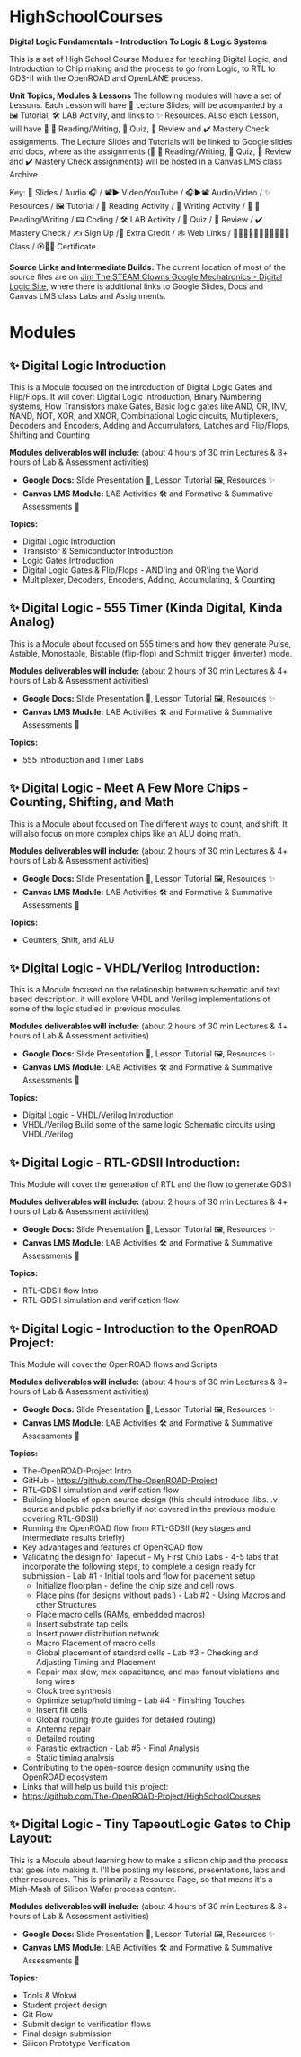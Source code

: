 # HighSchoolCourses
**Digital Logic Fundamentals - Introduction To Logic & Logic Systems**

This is a set of High School Course Modules for teaching Digital Logic, and Introduction to Chip making and the process to go from Logic, to RTL to GDS-II with the OpenROAD and OpenLANE process.

**Unit Topics, Modules & Lessons**
The following modules will have a set of Lessons.  Each Lesson will have 📰 Lecture Slides, will be acompanied by a 🖼️ Tutorial, 🛠️ LAB Activity, and links to ✨ Resources.  ALso each Lesson, will have 📖 📝 Reading/Writing, 🚀 Quiz, 🔎 Review and ✔️ Mastery Check assignments. The Lecture Slides and Tutorials will be linked to Google slides and docs, where as the assignments (📖 📝 Reading/Writing, 🚀 Quiz, 🔎 Review and ✔️ Mastery Check assignments) will be hosted in a Canvas LMS class Archive.

Key: 📰 Slides / Audio 🎧 / 📽️▶️ Video/YouTube / 🎧▶️📽️ Audio/Video / ✨ Resources / 🖼️ Tutorial / 📖 Reading Activity / 📝 Writing Activity / 📖 📝 Reading/Writing / 📟 Coding / 🛠️ LAB Activity / 🚀 Quiz /  🔎 Review /  ✔️ Mastery Check / ✍️ Sign Up /🍕 Extra Credit / 🕸️ Web Links / 👩🏽‍🎓🧑🏽‍🎓🧑🏿‍🎓👩‍🏫 Class / 🏵️📜📃 Certificate

**Source Links and Intermediate Builds:** The current location of most of the source files are on [Jim The STEAM Clowns Google Mechatronics - Digital Logic Site](https://sites.google.com/view/steam-clown-mechatronics/units/unit-6-digital-logic-fundamentals?authuser=0), where there is additional  links to Google Slides, Docs and Canvas LMS class Labs and Assignments.

# Modules #

## ✨ Digital Logic Introduction ##

This is a Module focused on the introduction of Digital Logic Gates and Flip/Flops. It will cover: Digital Logic Introduction, Binary Numbering systems, How Transistors make Gates, Basic logic gates like AND, OR, INV, NAND, NOT, XOR, and XNOR, Combinational Logic circuits, Multiplexers, Decoders and Encoders, Adding and Accumulators, Latches and Flip/Flops, Shifting and Counting

  **Modules deliverables will include:** (about 4 hours of 30 min Lectures & 8+ hours of Lab & Assessment activities)
  - **Google Docs:** Slide Presentation 📰, Lesson Tutorial 🖼️, Resources ✨
  - **Canvas LMS Module:** LAB Activities 🛠️ and Formative & Summative Assessments 🚀

  **Topics:**
  - Digital Logic Introduction
  - Transistor & Semiconductor Introduction
  - Logic Gates Introduction
  - Digital Logic Gates & Flip/Flops - AND'ing and OR'ing the World
  - Multiplexer, Decoders, Encoders, Adding, Accumulating, & Counting

## ✨ Digital Logic - 555 Timer (Kinda Digital, Kinda Analog)
This is a Module about focused on 555 timers and how they generate Pulse, Astable, Monostable, Bistable (flip-flop) and Schmitt trigger (inverter) mode.

  **Modules deliverables will include:** (about 2 hours of 30 min Lectures & 4+ hours of Lab & Assessment activities)
  - **Google Docs:** Slide Presentation 📰, Lesson Tutorial 🖼️, Resources ✨
  - **Canvas LMS Module:** LAB Activities 🛠️ and Formative & Summative Assessments 🚀

  **Topics:**
  - 555 Introduction and Timer Labs

## ✨ Digital Logic - Meet A Few More Chips - Counting, Shifting, and Math
This is a Module about focused on The different ways to count, and shift.  It will also focus on more complex chips like an ALU doing math. 

  **Modules deliverables will include:** (about 2 hours of 30 min Lectures & 4+ hours of Lab & Assessment activities)
  - **Google Docs:** Slide Presentation 📰, Lesson Tutorial 🖼️, Resources ✨
  - **Canvas LMS Module:** LAB Activities 🛠️ and Formative & Summative Assessments 🚀

  **Topics:**
- Counters, Shift, and ALU

## ✨ Digital Logic - VHDL/Verilog Introduction: 
This is a Module focused on the relationship between  schematic and text based description.  it will explore VHDL and Verilog implementations ot some of the logic studied in previous modules. 

  **Modules deliverables will include:** (about 2 hours of 30 min Lectures & 4+ hours of Lab & Assessment activities)
  - **Google Docs:** Slide Presentation 📰, Lesson Tutorial 🖼️, Resources ✨
  - **Canvas LMS Module:** LAB Activities 🛠️ and Formative & Summative Assessments 🚀

  **Topics:**
  - Digital Logic - VHDL/Verilog Introduction
  - VHDL/Verilog  Build some of the same logic  Schematic circuits using VHDL/Verilog

## ✨ Digital Logic - RTL-GDSII Introduction: 
This Module will cover the generation of RTL and the flow to generate GDSII

  **Modules deliverables will include:** (about 2 hours of 30 min Lectures & 4+ hours of Lab & Assessment activities)
  - **Google Docs:** Slide Presentation 📰, Lesson Tutorial 🖼️, Resources ✨
  - **Canvas LMS Module:** LAB Activities 🛠️ and Formative & Summative Assessments 🚀

  **Topics:**
  - RTL-GDSII flow Intro
  - RTL-GDSII simulation and verification flow

## ✨ Digital Logic - Introduction to the OpenROAD Project: 
This Module will cover the OpenROAD flows and Scripts

  **Modules deliverables will include:** (about 4 hours of 30 min Lectures & 8+ hours of Lab & Assessment activities)
  - **Google Docs:** Slide Presentation 📰, Lesson Tutorial 🖼️, Resources ✨
  - **Canvas LMS Module:** LAB Activities 🛠️ and Formative & Summative Assessments 🚀

  **Topics:**
  - The-OpenROAD-Project Intro
   - GitHub - https://github.com/The-OpenROAD-Project
  - RTL-GDSII simulation and verification flow
   - Building blocks of open-source design (this should introduce .libs. .v source and public pdks briefly if not covered in the previous module covering RTL-GDSII)
   - Running the OpenROAD flow from RTL-GDSII (key stages and intermediate results briefly)
   - Key advantages and features of OpenROAD flow
   - Validating the design for Tapeout - My First Chip Labs - 4-5 labs that incorporate the following steps, to complete a design ready for submission
    - Lab #1 - Initial tools and flow for placement setup
     - Initialize floorplan - define the chip size and cell rows
     - Place pins (for designs without pads )
    - Lab #2 - Using Macros and other Structures
     - Place macro cells (RAMs, embedded macros)
     - Insert substrate tap cells
     - Insert power distribution network
     - Macro Placement of macro cells
     - Global placement of standard cells
    - Lab #3 - Checking and Adjusting Timing and Placement
     - Repair max slew, max capacitance, and max fanout violations and long wires
     - Clock tree synthesis
     - Optimize setup/hold timing
    - Lab #4 - Finishing Touches
     - Insert fill cells
     - Global routing (route guides for detailed routing)
     - Antenna repair
     - Detailed routing
     - Parasitic extraction
    - Lab #5 - Final Analysis
     - Static timing analysis
  - Contributing to the open-source design community using the OpenROAD ecosystem
  - Links that will help us build this project:
   - https://github.com/The-OpenROAD-Project/HighSchoolCourses

## ✨ Digital Logic - Tiny TapeoutLogic Gates to Chip Layout: 
This is a Module about learning how to make a silicon chip and the process that goes into making it. I'll be posting my lessons, presentations, labs and other resources.  This is primarily a Resource Page, so that means it's a Mish-Mash of Silicon Wafer process content.

  **Modules deliverables will include:** (about 4 hours of 30 min Lectures & 8+ hours of Lab & Assessment activities)
  - **Google Docs:** Slide Presentation 📰, Lesson Tutorial 🖼️, Resources ✨
  - **Canvas LMS Module:** LAB Activities 🛠️ and Formative & Summative Assessments 🚀

  **Topics:**
  - Tools & Wokwi
  - Student project design
  - Git Flow
  - Submit design to verification flows
  - Final design submission
  - Silicon Prototype Verification
